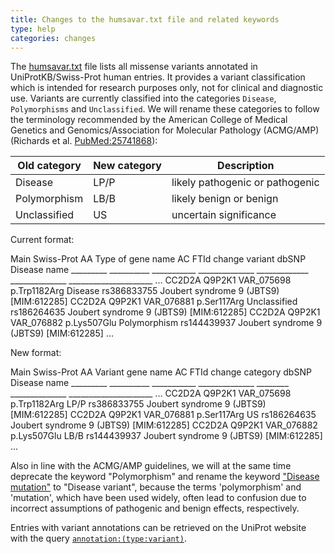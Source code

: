 ```yaml
---
title: Changes to the humsavar.txt file and related keywords
type: help
categories: changes
---
```


The [humsavar.txt](https://ftp.uniprot.org/pub/databases/uniprot/current_release/knowledgebase/complete/docs/humsavar) file lists all missense variants annotated in UniProtKB/Swiss-Prot human entries. It provides a variant classification which is intended for research purposes only, not for clinical and diagnostic use. Variants are currently classified into the categories `Disease`, `Polymorphisms` and `Unclassified`. We will rename these categories to follow the terminology recommended by the American College of Medical Genetics and Genomics/Association for Molecular Pathology (ACMG/AMP) (Richards et al. [PubMed:25741868](https://pubmed.ncbi.nlm.nih.gov/25741868/)):

| Old category | New category | Description                     |
| ------------ | ------------ | ------------------------------- |
| Disease      | LP/P         | likely pathogenic or pathogenic |
| Polymorphism | LB/B         | likely benign or benign         |
| Unclassified | US           | uncertain significance          |

Current format:

Main Swiss-Prot AA Type of
gene name AC FTId change variant dbSNP Disease name
\_\_\_\_\_\_\_\_\_ \_\_\_\_\_\_\_\_\_\_ \_\_\_\_\_\_\_\_\_\_\_ \_\_\_\_\_\_\_\_\_\_\_\_\_\_ \_\_\_\_\_\_\_\_\_\_\_\_\_ \_\_\_\_\_\_\_\_\_\_\_\_\_\_ \_\_\_\_\_\_\_\_\_\_\_\_\_\_\_\_\_\_\_\_\_
...
CC2D2A Q9P2K1 VAR_075698 p.Trp1182Arg Disease rs386833755 Joubert syndrome 9 (JBTS9) \[MIM:612285\]
CC2D2A Q9P2K1 VAR_076881 p.Ser117Arg Unclassified rs186264635 Joubert syndrome 9 (JBTS9) \[MIM:612285\]
CC2D2A Q9P2K1 VAR_076882 p.Lys507Glu Polymorphism rs144439937 Joubert syndrome 9 (JBTS9) \[MIM:612285\]
...

New format:

Main Swiss-Prot AA Variant
gene name AC FTId change category dbSNP Disease name
\_\_\_\_\_\_\_\_\_ \_\_\_\_\_\_\_\_\_\_ \_\_\_\_\_\_\_\_\_\_\_ \_\_\_\_\_\_\_\_\_\_\_\_\_\_ \_\_\_\_\_\_\_\_ \_\_\_\_\_\_\_\_\_\_\_\_\_\_ \_\_\_\_\_\_\_\_\_\_\_\_\_\_\_\_\_\_\_\_\_
...
CC2D2A Q9P2K1 VAR_075698 p.Trp1182Arg LP/P rs386833755 Joubert syndrome 9 (JBTS9) \[MIM:612285\]
CC2D2A Q9P2K1 VAR_076881 p.Ser117Arg US rs186264635 Joubert syndrome 9 (JBTS9) \[MIM:612285\]
CC2D2A Q9P2K1 VAR_076882 p.Lys507Glu LB/B rs144439937 Joubert syndrome 9 (JBTS9) \[MIM:612285\]
...

Also in line with the ACMG/AMP guidelines, we will at the same time deprecate the keyword "Polymorphism" and rename the keyword ["Disease mutation"](https://www.uniprot.org/keywords/KW%2D0225) to "Disease variant", because the terms 'polymorphism' and 'mutation', which have been used widely, often lead to confusion due to incorrect assumptions of pathogenic and benign effects, respectively.

Entries with variant annotations can be retrieved on the UniProt website with the query [`annotation:(type:variant)`](https://www.uniprot.org/uniprotkb?query=annotation:%28type:variant%29).
